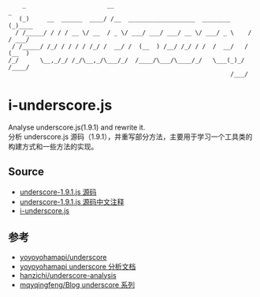         _                       __                                        _
       (_)     __  ______  ____/ /__  ___________________  ________      (_)____
      / /_____/ / / / __ \/ __  / _ \/ ___/ ___/ ___/ __ \/ ___/ _ \    / / ___/
     / /_____/ /_/ / / / / /_/ /  __/ /  (__  ) /__/ /_/ / /  /  __/   / (__  )
    /_/      \__,_/_/ /_/\__,_/\___/_/  /____/\___/\____/_/   \___(_)_/ /____/
                                                                   /___/
# i-underscore.js

Analyse underscore.js(1.9.1) and rewrite it.  
分析 underscore.js 源码（1.9.1），并重写部分方法，主要用于学习一个工具类的构建方式和一些方法的实现。

## Source

- [underscore-1.9.1.js 源码](https://github.com/chao-hua/i-underscore/blob/master/src/underscore-1.9.1.js)
- [underscore-1.9.1.js 源码中文注释](https://github.com/chao-hua/i-underscore/blob/master/src/underscore-1.9.1-analysis.js)
- [i-underscore.js](https://github.com/chao-hua/i-underscore/blob/master/src/i-underscore.js)

## 参考

- [yoyoyohamapi/underscore](https://github.com/yoyoyohamapi/underscore)
- [yoyoyohamapi underscore 分析文档](https://yoyoyohamapi.gitbooks.io/undersercore-analysis)
- [hanzichi/underscore-analysis](https://github.com/hanzichi/underscore-analysis/blob/master/README.md)
- [mqyqingfeng/Blog underscore 系列](https://github.com/mqyqingfeng/Blog#underscore-%E7%B3%BB%E5%88%97%E7%9B%AE%E5%BD%95)
